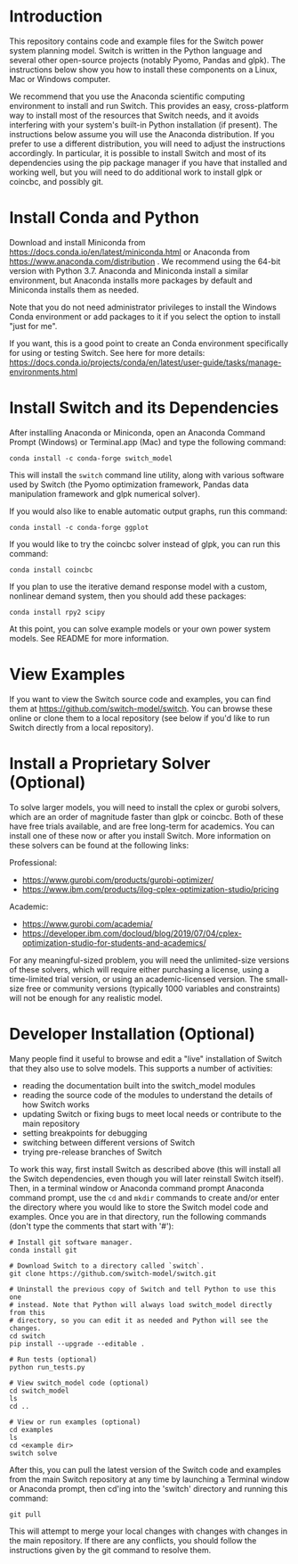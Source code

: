 # Introduction

This repository contains code and example files for the Switch power system
planning model. Switch is written in the Python language and several other
open-source projects (notably Pyomo, Pandas and glpk). The instructions below
show you how to install  these components on a Linux, Mac or Windows computer.

We recommend that you use the Anaconda scientific computing environment to
install and run Switch. This provides an easy, cross-platform way to install
most of the resources that Switch needs, and it avoids interfering with your
system's built-in Python installation (if present). The instructions below
assume you will use the Anaconda distribution. If you prefer to use a different
distribution, you will need to adjust the instructions accordingly. In
particular, it is possible to install Switch and most of its dependencies using
the pip package manager if you have that installed and working well, but you
will need to do additional work to install glpk or coincbc, and possibly git.


# Install Conda and Python

Download and install Miniconda from
https://docs.conda.io/en/latest/miniconda.html or Anaconda from
https://www.anaconda.com/distribution . We recommend using the 64-bit version
with Python 3.7. Anaconda and Miniconda install a similar environment, but
Anaconda installs more packages by default and Miniconda installs them as
needed.

Note that you do not need administrator privileges to install the Windows Conda
environment or add packages to it if you select the option to install "just for
me".

If you want, this is a good point to create an Conda environment specifically
for using or testing Switch. See here for more details:
https://docs.conda.io/projects/conda/en/latest/user-guide/tasks/manage-environments.html


# Install Switch and its Dependencies

After installing Anaconda or Miniconda, open an Anaconda Command Prompt
(Windows) or Terminal.app (Mac) and type the following command:

    conda install -c conda-forge switch_model

This will install the `switch` command line utility, along with various software
used by Switch (the Pyomo optimization framework, Pandas data manipulation
framework and glpk numerical solver).

If you would also like to enable automatic output graphs, run this command:

    conda install -c conda-forge ggplot

If you would like to try the coincbc solver instead of glpk, you can run this
command:

    conda install coincbc

If you plan to use the iterative demand response model with a custom, nonlinear
demand system, then you should add these packages:

    conda install rpy2 scipy

At this point, you can solve example models or your own power system models.
See README for more information.


# View Examples

If you want to view the Switch source code and examples, you can find them at
https://github.com/switch-model/switch. You can browse these online or clone them to a local repository (see below if you'd like to run Switch directly from a local repository).


# Install a Proprietary Solver (Optional)

To solve larger models, you will need to install the cplex or gurobi solvers,
which are an order of magnitude faster than glpk or coincbc. Both of these have
free trials available, and are free long-term for academics. You can install
one of these now or after you install Switch. More information on these solvers
can be found at the following links:

Professional:
- https://www.gurobi.com/products/gurobi-optimizer/
- https://www.ibm.com/products/ilog-cplex-optimization-studio/pricing

Academic:
- https://www.gurobi.com/academia/
- https://developer.ibm.com/docloud/blog/2019/07/04/cplex-optimization-studio-for-students-and-academics/

For any meaningful-sized problem, you will need the unlimited-size versions of
these solvers, which will require either purchasing a license, using a
time-limited trial version, or using an academic-licensed version. The
small-size free or community versions (typically 1000 variables and constraints)
will not be enough for any realistic model.


# Developer Installation (Optional)

Many people find it useful to browse and edit a "live" installation of Switch
that they also use to solve models. This supports a number of activities:

- reading the documentation built into the switch_model modules
- reading the source code of the modules to understand the details of how Switch
  works
- updating Switch or fixing bugs to meet local needs or contribute to the main
  repository
- setting breakpoints for debugging
- switching between different versions of Switch
- trying pre-release branches of Switch

To work this way, first install Switch as described above (this will install all
the Switch dependencies, even though you will later reinstall Switch itself).
Then, in a terminal window or Anaconda command prompt Anaconda command prompt,
use the `cd` and `mkdir` commands to create and/or enter the directory where you
would like to store the Switch model code and examples. Once you are in that
directory, run the following commands (don't type the comments that start with
'#'):

    # Install git software manager.
    conda install git

    # Download Switch to a directory called `switch`.
    git clone https://github.com/switch-model/switch.git

    # Uninstall the previous copy of Switch and tell Python to use this one
    # instead. Note that Python will always load switch_model directly from this
    # directory, so you can edit it as needed and Python will see the changes.
    cd switch
    pip install --upgrade --editable .

    # Run tests (optional)
    python run_tests.py

    # View switch_model code (optional)
    cd switch_model
    ls
    cd ..

    # View or run examples (optional)
    cd examples
    ls
    cd <example dir>
    switch solve

After this, you can pull the latest version of the Switch code and examples from
the main Switch repository at any time by launching a Terminal window or
Anaconda prompt, then cd'ing into the 'switch' directory and running this
command:

    git pull

This will attempt to merge your local changes with changes with changes in the main
repository. If there are any conflicts, you should follow the instructions given
by the git command to resolve them.
